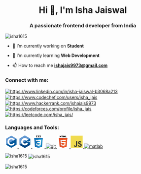 <h1 align="center">Hi 👋, I'm Isha Jaiswal</h1>
<h3 align="center">A passionate frontend developer from India</h3>

<p align="left"> <img src="https://komarev.com/ghpvc/?username=isha1615&label=Profile%20views&color=0e75b6&style=flat" alt="isha1615" /> </p>

- 🔭 I’m currently working on **Student**

- 🌱 I’m currently learning **Web Development**

- 📫 How to reach me **ishajais9973@gmail.com**

<h3 align="left">Connect with me:</h3>
<p align="left">
<a href="https://linkedin.com/in/https://www.linkedin.com/in/isha-jaiswal-b3068a213" target="blank"><img align="center" src="https://raw.githubusercontent.com/rahuldkjain/github-profile-readme-generator/master/src/images/icons/Social/linked-in-alt.svg" alt="https://www.linkedin.com/in/isha-jaiswal-b3068a213" height="30" width="40" /></a>
<a href="https://www.codechef.com/users/https://www.codechef.com/users/isha_jais" target="blank"><img align="center" src="https://cdn.jsdelivr.net/npm/simple-icons@3.1.0/icons/codechef.svg" alt="https://www.codechef.com/users/isha_jais" height="30" width="40" /></a>
<a href="https://www.hackerrank.com/https://www.hackerrank.com/ishajais9973" target="blank"><img align="center" src="https://raw.githubusercontent.com/rahuldkjain/github-profile-readme-generator/master/src/images/icons/Social/hackerrank.svg" alt="https://www.hackerrank.com/ishajais9973" height="30" width="40" /></a>
<a href="https://codeforces.com/profile/https://codeforces.com/profile/isha_jais" target="blank"><img align="center" src="https://raw.githubusercontent.com/rahuldkjain/github-profile-readme-generator/master/src/images/icons/Social/codeforces.svg" alt="https://codeforces.com/profile/isha_jais" height="30" width="40" /></a>
<a href="https://www.leetcode.com/https://leetcode.com/isha_jais/" target="blank"><img align="center" src="https://raw.githubusercontent.com/rahuldkjain/github-profile-readme-generator/master/src/images/icons/Social/leet-code.svg" alt="https://leetcode.com/isha_jais/" height="30" width="40" /></a>
</p>

<h3 align="left">Languages and Tools:</h3>
<p align="left"> <a href="https://www.cprogramming.com/" target="_blank" rel="noreferrer"> <img src="https://raw.githubusercontent.com/devicons/devicon/master/icons/c/c-original.svg" alt="c" width="40" height="40"/> </a> <a href="https://www.w3schools.com/cpp/" target="_blank" rel="noreferrer"> <img src="https://raw.githubusercontent.com/devicons/devicon/master/icons/cplusplus/cplusplus-original.svg" alt="cplusplus" width="40" height="40"/> </a> <a href="https://www.w3schools.com/css/" target="_blank" rel="noreferrer"> <img src="https://raw.githubusercontent.com/devicons/devicon/master/icons/css3/css3-original-wordmark.svg" alt="css3" width="40" height="40"/> </a> <a href="https://git-scm.com/" target="_blank" rel="noreferrer"> <img src="https://www.vectorlogo.zone/logos/git-scm/git-scm-icon.svg" alt="git" width="40" height="40"/> </a> <a href="https://www.w3.org/html/" target="_blank" rel="noreferrer"> <img src="https://raw.githubusercontent.com/devicons/devicon/master/icons/html5/html5-original-wordmark.svg" alt="html5" width="40" height="40"/> </a> <a href="https://developer.mozilla.org/en-US/docs/Web/JavaScript" target="_blank" rel="noreferrer"> <img src="https://raw.githubusercontent.com/devicons/devicon/master/icons/javascript/javascript-original.svg" alt="javascript" width="40" height="40"/> </a> <a href="https://www.mathworks.com/" target="_blank" rel="noreferrer"> <img src="https://upload.wikimedia.org/wikipedia/commons/2/21/Matlab_Logo.png" alt="matlab" width="40" height="40"/> </a> </p>

<p><img align="left" src="https://github-readme-stats.vercel.app/api/top-langs?username=isha1615&show_icons=true&locale=en&layout=compact" alt="isha1615" /></p>

<p>&nbsp;<img align="center" src="https://github-readme-stats.vercel.app/api?username=isha1615&show_icons=true&locale=en" alt="isha1615" /></p>

<p><img align="center" src="https://github-readme-streak-stats.herokuapp.com/?user=isha1615&" alt="isha1615" /></p>

